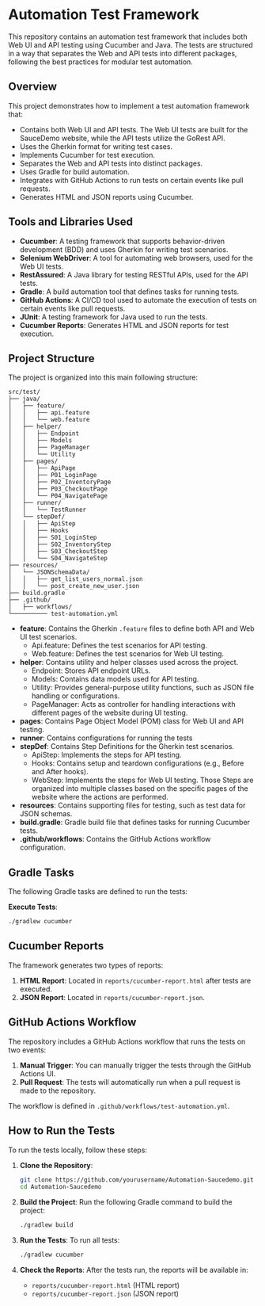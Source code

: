 
# Automation Test Framework

This repository contains an automation test framework that includes both Web UI and API testing using Cucumber and Java. The tests are structured in a way that separates the Web and API tests into different packages, following the best practices for modular test automation.

## Overview

This project demonstrates how to implement a test automation framework that:
- Contains both Web UI and API tests. The Web UI tests are built for the SauceDemo website, while the API tests utilize the GoRest API.
- Uses the Gherkin format for writing test cases.
- Implements Cucumber for test execution.
- Separates the Web and API tests into distinct packages.
- Uses Gradle for build automation.
- Integrates with GitHub Actions to run tests on certain events like pull requests.
- Generates HTML and JSON reports using Cucumber.

## Tools and Libraries Used

- **Cucumber**: A testing framework that supports behavior-driven development (BDD) and uses Gherkin for writing test scenarios.
- **Selenium WebDriver**: A tool for automating web browsers, used for the Web UI tests.
- **RestAssured**: A Java library for testing RESTful APIs, used for the API tests.
- **Gradle**: A build automation tool that defines tasks for running tests.
- **GitHub Actions**: A CI/CD tool used to automate the execution of tests on certain events like pull requests.
- **JUnit**: A testing framework for Java used to run the tests.
- **Cucumber Reports**: Generates HTML and JSON reports for test execution.

## Project Structure

The project is organized into this main following structure:

```
src/test/
├── java/
│   ├── feature/
│   │   ├── api.feature
│   │   └── web.feature
│   ├── helper/
│   │   ├── Endpoint
│   │   ├── Models
│   │   ├── PageManager
│   │   └── Utility
│   ├── pages/
│   │   ├── ApiPage
│   │   ├── P01_LoginPage
│   │   ├── P02_InventoryPage
│   │   ├── P03_CheckoutPage
│   │   └── P04_NavigatePage
│   ├── runner/
│   │   └── TestRunner
│   └── stepDef/
│   │   ├── ApiStep
│   │   ├── Hooks
│   │   ├── S01_LoginStep
│   │   ├── S02_InventoryStep
│   │   ├── S03_CheckoutStep
│   │   └── S04_NavigateStep
├── resources/
│   └── JSONSchemaData/
│   │   ├── get_list_users_normal.json
│   │   └── post_create_new_user.json
├── build.gradle
├── .github/
│   ├── workflows/
└────────── test-automation.yml

```

- **feature**: Contains the Gherkin `.feature` files to define both API and Web UI test scenarios.
    - Api.feature: Defines the test scenarios for API testing.
    - Web.feature: Defines the test scenarios for Web UI testing.
- **helper**: Contains utility and helper classes used across the project.
    - Endpoint: Stores API endpoint URLs.
    - Models: Contains data models used for API testing.
    - Utility: Provides general-purpose utility functions, such as JSON file handling or configurations.
    - PageManager: Acts as controller for handling interactions with different pages of the website during UI testing.
- **pages**: Contains Page Object Model (POM) class for Web UI and API testing.
- **runner**: Contains configurations for running the tests
- **stepDef**: Contains Step Definitions for the Gherkin test scenarios.
    - ApiStep: Implements the steps for API testing.
    - Hooks: Contains setup and teardown configurations (e.g., Before and After hooks).
    - WebStep: Implements the steps for Web UI testing. Those Steps are organized into multiple classes based on the specific pages of the website where the actions are performed.
- **resources**: Contains supporting files for testing, such as test data for JSON schemas.
- **build.gradle**: Gradle build file that defines tasks for running Cucumber tests.
- **.github/workflows**: Contains the GitHub Actions workflow configuration.

## Gradle Tasks

The following Gradle tasks are defined to run the tests:

**Execute Tests**:
   ```bash
   ./gradlew cucumber
   ```

## Cucumber Reports

The framework generates two types of reports:
1. **HTML Report**: Located in `reports/cucumber-report.html` after tests are executed.
2. **JSON Report**: Located in `reports/cucumber-report.json`.

## GitHub Actions Workflow

The repository includes a GitHub Actions workflow that runs the tests on two events:
1. **Manual Trigger**: You can manually trigger the tests through the GitHub Actions UI.
2. **Pull Request**: The tests will automatically run when a pull request is made to the repository.

The workflow is defined in `.github/workflows/test-automation.yml`.

## How to Run the Tests

To run the tests locally, follow these steps:

1. **Clone the Repository**:
   ```bash
   git clone https://github.com/yourusername/Automation-Saucedemo.git
   cd Automation-Saucedemo
   ```

2. **Build the Project**:
   Run the following Gradle command to build the project:
   ```bash
   ./gradlew build
   ```

3. **Run the Tests**:
   To run all tests:
   ```bash
   ./gradlew cucumber
   ```

4. **Check the Reports**:
   After the tests run, the reports will be available in:
   - `reports/cucumber-report.html` (HTML report)
   - `reports/cucumber-report.json` (JSON report)
